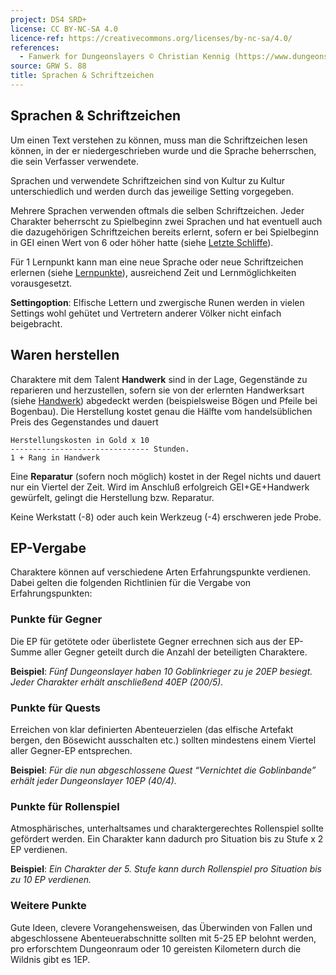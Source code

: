 ```yaml
---
project: DS4 SRD+
license: CC BY-NC-SA 4.0
licence-ref: https://creativecommons.org/licenses/by-nc-sa/4.0/
references: 
  - Fanwerk for Dungeonslayers © Christian Kennig (https://www.dungeonslayers.net/)
source: GRW S. 88
title: Sprachen & Schriftzeichen
---
```


## Sprachen & Schriftzeichen

Um einen Text verstehen zu können, muss man die Schriftzeichen lesen können, in der er niedergeschrieben wurde und die Sprache beherrschen, die sein Verfasser verwendete.

Sprachen und verwendete Schriftzeichen sind von Kultur zu Kultur unterschiedlich und werden durch das jeweilige Setting vorgegeben.

Mehrere Sprachen verwenden oftmals die selben Schriftzeichen. Jeder Charakter beherrscht zu Spielbeginn zwei Sprachen und hat eventuell auch die dazugehörigen Schriftzeichen bereits erlernt, sofern er bei Spielbeginn in GEI einen Wert von 6 oder höher hatte (siehe [Letzte Schliffe](charaktere-charaktererschaffung.md#10-letzte-schliffe)).

Für 1 Lernpunkt kann man eine neue Sprache oder neue Schriftzeichen erlernen
(siehe [Lernpunkte](charaktere-erfahrung.md#lernpunkte)), ausreichend Zeit und Lernmöglichkeiten vorausgesetzt.

**Settingoption**: Elfische Lettern und zwergische Runen werden in vielen Settings wohl gehütet und Vertretern anderer Völker nicht einfach beigebracht.

## Waren herstellen

Charaktere mit dem Talent **Handwerk** sind in der Lage, Gegenstände zu reparieren und herzustellen, sofern sie von der erlernten Handwerksart (siehe [Handwerk](talente/handwerk.md)) abgedeckt werden (beispielsweise Bögen und Pfeile bei Bogenbau). Die Herstellung kostet genau die Hälfte vom handelsüblichen Preis des Gegenstandes und dauert

    Herstellungskosten in Gold x 10
    ------------------------------- Stunden.
    1 + Rang in Handwerk

Eine **Reparatur** (sofern noch möglich) kostet in der Regel nichts und dauert nur ein Viertel der Zeit. Wird im Anschluß erfolgreich GEI+GE+Handwerk gewürfelt, gelingt die Herstellung bzw. Reparatur.

Keine Werkstatt (-8) oder auch kein Werkzeug (-4) erschweren jede Probe.

## EP-Vergabe

Charaktere können auf verschiedene Arten Erfahrungspunkte verdienen. Dabei gelten die folgenden Richtlinien für die Vergabe von Erfahrungspunkten:

### Punkte für Gegner

Die EP für getötete oder überlistete Gegner errechnen sich aus der EP-Summe aller Gegner geteilt durch die Anzahl der beteiligten Charaktere.

**Beispiel**: _Fünf Dungeonslayer haben 10 Goblinkrieger zu je 20EP besiegt. Jeder Charakter erhält anschließend 40EP (200/5)._

### Punkte für Quests

Erreichen von klar definierten Abenteuerzielen (das elfische Artefakt bergen, den Bösewicht ausschalten etc.) sollten mindestens einem Viertel aller Gegner-EP entsprechen.

**Beispiel**: _Für die nun abgeschlossene Quest “Vernichtet die Goblinbande” erhält jeder Dungeonslayer 10EP (40/4)._

### Punkte für Rollenspiel

Atmosphärisches, unterhaltsames und charaktergerechtes Rollenspiel sollte gefördert werden. Ein Charakter kann dadurch pro Situation bis zu Stufe x 2 EP verdienen.

**Beispiel**: _Ein Charakter der 5. Stufe kann durch Rollenspiel pro Situation bis zu 10 EP verdienen._

### Weitere Punkte

Gute Ideen, clevere Vorangehensweisen, das Überwinden von Fallen und abgeschlossene Abenteuerabschnitte sollten mit 5-25 EP belohnt werden, pro erforschtem Dungeonraum oder 10 gereisten Kilometern durch die Wildnis gibt es 1EP.

